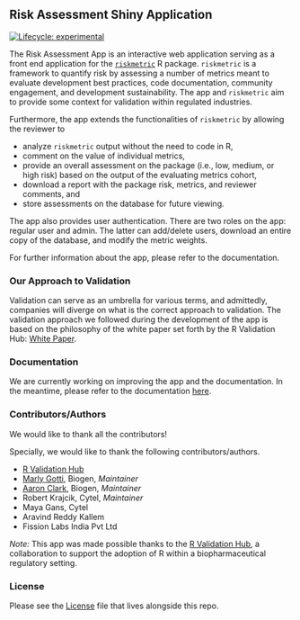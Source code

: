 
<!-- README.md is generated from README.Rmd. Please edit that file -->

## Risk Assessment Shiny Application

<!-- badges: start -->

[![Lifecycle:
experimental](https://img.shields.io/badge/lifecycle-experimental-orange.svg)](https://lifecycle.r-lib.org/articles/stages.html#experimental)
<!-- badges: end -->

The Risk Assessment App is an interactive web application serving as a
front end application for the
[`riskmetric`](https://github.com/pharmaR/riskmetric) R package.
`riskmetric` is a framework to quantify risk by assessing a number of
metrics meant to evaluate development best practices, code
documentation, community engagement, and development sustainability. The
app and `riskmetric` aim to provide some context for validation within
regulated industries.

Furthermore, the app extends the functionalities of `riskmetric` by
allowing the reviewer to

-   analyze `riskmetric` output without the need to code in R,
-   comment on the value of individual metrics,
-   provide an overall assessment on the package (i.e., low, medium, or
    high risk) based on the output of the evaluating metrics cohort,
-   download a report with the package risk, metrics, and reviewer
    comments, and
-   store assessments on the database for future viewing.

The app also provides user authentication. There are two roles on the
app: regular user and admin. The latter can add/delete users, download
an entire copy of the database, and modify the metric weights.

For further information about the app, please refer to the
documentation.

<!---------------------------------------------------------------------------->
<!---------------------------------------------------------------------------->

### Our Approach to Validation

Validation can serve as an umbrella for various terms, and admittedly,
companies will diverge on what is the correct approach to validation.
The validation approach we followed during the development of the app is
based on the philosophy of the white paper set forth by the R Validation
Hub: [White Paper](https://www.pharmar.org/white-paper/).

<!---------------------------------------------------------------------------->
<!---------------------------------------------------------------------------->

### Documentation


We are currently working on improving the app and the documentation. In the meantime, please refer to the documentation
<a href="https://pharmar.github.io/risk_assessment/Managing_Userids_and_Passwords" target="_blank">here</a>.

<!---------------------------------------------------------------------------->
<!---------------------------------------------------------------------------->

### Contributors/Authors

We would like to thank all the contributors!

Specially, we would like to thank the following contributors/authors.

-   [R Validation Hub](https://www.pharmar.org)
-   [Marly Gotti](https://www.marlygotti.com), Biogen, *Maintainer*
-   [Aaron Clark](https://www.linkedin.com/in/dataaaronclark/), Biogen,
    *Maintainer*
-   Robert Krajcik, Cytel, *Maintainer*
-   Maya Gans, Cytel
-   Aravind Reddy Kallem
-   Fission Labs India Pvt Ltd

*Note:* This app was made possible thanks to the [R Validation
Hub](https://www.pharmar.org/about/), a collaboration to support the
adoption of R within a biopharmaceutical regulatory setting.

<!---------------------------------------------------------------------------->
<!---------------------------------------------------------------------------->

### License

Please see the [License](LICENSE.md) file that lives alongside this
repo.
